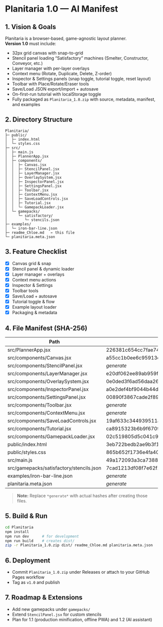 # Planitaria 1.0 — AI Manifest

## 1. Vision & Goals
Planitaria is a browser-based, game-agnostic layout planner.  
**Version 1.0** must include:
- 32px grid canvas with snap-to-grid
- Stencil panel loading “Satisfactory” machines (Smelter, Constructor, Conveyor, etc.)
- Layer manager with per-layer overlays
- Context menu (Rotate, Duplicate, Delete, Z-order)
- Inspector & Settings panels (snap toggle, tutorial toggle, reset layout)
- Toolbar with Place/Rotate/Eraser tools
- Save/Load JSON export/import + autosave
- On-first-run tutorial with localStorage toggle
- Fully packaged as `Planitaria_1.0.zip` with source, metadata, manifest, and examples

## 2. Directory Structure
```
Planitaria/
├─ public/
│  ├─ index.html
│  └─ styles.css
├─ src/
│  ├─ main.js
│  ├─ PlannerApp.jsx
│  ├─ components/
│  │  ├─ Canvas.jsx
│  │  ├─ StencilPanel.jsx
│  │  ├─ LayerManager.jsx
│  │  ├─ OverlaySystem.jsx
│  │  ├─ InspectorPanel.jsx
│  │  ├─ SettingsPanel.jsx
│  │  ├─ Toolbar.jsx
│  │  ├─ ContextMenu.jsx
│  │  ├─ SaveLoadControls.jsx
│  │  ├─ Tutorial.jsx
│  │  └─ GamepackLoader.jsx
│  └─ gamepacks/
│     └─ satisfactory/
│        └─ stencils.json
├─ examples/
│  └─ iron-bar-line.json
├─ readme_Chloe.md   ← this file
└─ planitaria.meta.json
```

## 3. Feature Checklist
- [x] Canvas grid & snap
- [x] Stencil panel & dynamic loader
- [x] Layer manager + overlays
- [x] Context menu actions
- [x] Inspector & Settings
- [x] Toolbar tools
- [x] Save/Load + autosave
- [x] Tutorial toggle & flow
- [x] Example layout loader
- [x] Packaging & metadata

## 4. File Manifest (SHA-256)
| Path                                    | Hash                                     |
|-----------------------------------------|------------------------------------------|
| src/PlannerApp.jsx                      | 226381c654cc7fae74f664fc9e5a8458b9f6d42a |
| src/components/Canvas.jsx               | a55cc1b0ee6c95913ce62e7d8afdaee63ba45879 |
| src/components/StencilPanel.jsx         | *generate*                               |
| src/components/LayerManager.jsx         | e20df062ee89ab959f0cf30f556f39842f450522 |
| src/components/OverlaySystem.jsx        | 0e0ded3f6ad56daa26085ccbe363ccb75ddfef45 |
| src/components/InspectorPanel.jsx       | a0e2def4bf9044b44d244bc354f59bc7adbe2481 |
| src/components/SettingsPanel.jsx        | 00890f3867cade2f89a904ded101c0b21eeb3c576 |
| src/components/Toolbar.jsx              | *generate*                               |
| src/components/ContextMenu.jsx          | *generate*                               |
| src/components/SaveLoadControls.jsx     | 19af633c344939511ab2d97b053b603e4b0567d |
| src/components/Tutorial.jsx             | ca8915323b6b9f670965d139889a5aef98ff126b |
| src/components/GamepackLoader.jsx       | 02c519805d5c041c9e756111b97ef9e5827c244c |
| public/index.html                       | 3eb722bedb2ae9b3f144d91ed3de7c2a00ceb893 |
| public/styles.css                       | 865b652f1736e4fa4003117138e4913c9782ea01 |
| src/main.js                             | 49a172093a3ca7388e5444d4bde98586279ad496 |
| src/gamepacks/satisfactory/stencils.json | 7cad1213df08f7e62f2b7bb5baf4c6a5442eabf0 |
| examples/iron-bar-line.json             | *generate*                               |
| planitaria.meta.json                    | *generate*                               |

> **Note:** Replace `*generate*` with actual hashes after creating those files.

## 5. Build & Run
```bash
cd Planitaria
npm install
npm run dev      # for development
npm run build    # creates dist/
zip -r Planitaria_1.0.zip dist/ readme_Chloe.md planitaria.meta.json
```

## 6. Deployment
- Commit `Planitaria_1.0.zip` under Releases or attach to your GitHub Pages workflow
- Tag as `v1.0` and publish

## 7. Roadmap & Extensions
- Add new gamepacks under `gamepacks/`
- Extend `StencilPanel.jsx` for custom stencils
- Plan for 1.1 (production minification, offline PWA) and 1.2 (AI assistant)

